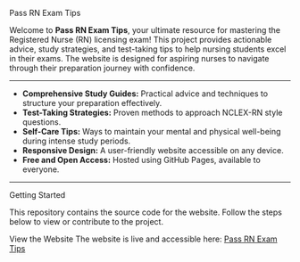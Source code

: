  Pass RN Exam Tips

Welcome to **Pass RN Exam Tips**, your ultimate resource for mastering the Registered Nurse (RN) licensing exam! This project provides actionable advice, study strategies, and test-taking tips to help nursing students excel in their exams. The website is designed for aspiring nurses to navigate through their preparation journey with confidence.

---



- **Comprehensive Study Guides:** Practical advice and techniques to structure your preparation effectively.
- **Test-Taking Strategies:** Proven methods to approach NCLEX-RN style questions.
- **Self-Care Tips:** Ways to maintain your mental and physical well-being during intense study periods.
- **Responsive Design:** A user-friendly website accessible on any device.
- **Free and Open Access:** Hosted using GitHub Pages, available to everyone.

---
Getting Started

This repository contains the source code for the website. Follow the steps below to view or contribute to the project.

View the Website
The website is live and accessible here: [Pass RN Exam Tips](https://tomel-leo.github.io/PassRNExamTips)

